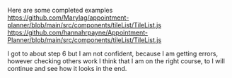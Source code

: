 Here are some completed examples
https://github.com/Marylag/appointment-planner/blob/main/src/components/tileList/TileList.js
https://github.com/hannahrpayne/Appointment-Planner/blob/main/src/components/tileList/TileList.js

I got to about step 6 but I am not confident, because I am getting errors, however checking others work I think that I am on the right course, to I will continue and see how it looks in the end. 


